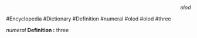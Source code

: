 
<div align="right"><i>olod</i></div>

#Encyclopedia #Dictionary #Definition #numeral #olod #olod #three

*numeral*
**Definition :** three